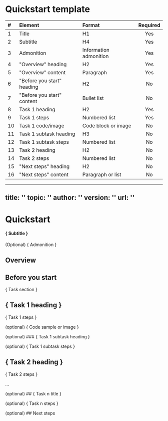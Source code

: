 # Quickstart template <!-- This is an informative header; remove it before merging your content. -->

| #  | Element                      | Format                  | Required |
|:---|:-----------------------------|:------------------------|:--------:|
| 1  | Title                        | H1                      | Yes      |
| 2  | Subtitle                     | H4                      | Yes      |
| 3  | Admonition                   | Information admonition  | Yes      |
| 4  | "Overview" heading           | H2                      | Yes      |
| 5  | "Overview" content           | Paragraph               | Yes      |
| 6  | "Before you start" heading   | H2                      | No       |
| 7  | "Before you start" content   | Bullet list             | No       |
| 8  | Task 1 heading               | H2                      | Yes      |
| 9  | Task 1 steps                 | Numbered list           | Yes      |
| 10 | Task 1 code/image            | Code block or image     | No       |
| 11 | Task 1 subtask heading       | H3                      | No       |
| 12 | Task 1 subtask steps         | Numbered list           | No       |
| 13 | Task 2 heading               | H2                      | No       |
| 14 | Task 2 steps                 | Numbered list           | No       |
| 15 | "Next steps" heading         | H2                      | No       |
| 16 | "Next steps" content         | Paragraph or list       | No       |

---
title: ''
topic: ''
author: ''
version: ''
url: ''
---

# Quickstart

#### { Subtitle }

<!--
Guidelines:

- Single sentence with no links, list items, or formatting. Ends with a period.
- Use H4 format. Stay under 120 characters / 20 words.
- Use imperative verbs to describe the topic's purpose or benefit: *Explore*, *Get started*, *Try*, and so on.
- Adds new value beyond the title. It should not repeat the title or be a rephrased version of it.

> ⚙️ **Example:**
> 
> - *Get hands-on with Waku’s key capabilities.*
> - *Quickly add payments to your project with Stripe.*
-->

(Optional) { Admonition }

<!--
This information-type admonition is exclusively to alert readers about who can use this feature and shouldn't be used for any other information. For example, a feature is only available to specific application role or using a specific tool or interface.

> ⚙️ **Example:**
>
> *This feature is available to users with the **Admin** role in the application.*

> ℹ️ **Note:**
>
> For more information, check out [Admonitions](../../docs-standards/20-style-the-content/12-admonitions.md)
-->

## Overview

<!--
Guidelines:

- Use the "Overview" H2 heading for this section.
- Start with what the user can accomplish in this quickstart. Then add a brief discussion of this product or feature and its core purposes.
- The overview should be one or a maximum of two paragraphs. Use an additional [concept](./concept-help-me-to-understand.md) article if you need to provide more information.
- Link to related topics to support the reader's gathering of information.
-->

## Before you start

<!--
This section provides:

- The intended audience for this document. If you include this information in the [admonition](#admonition-optional) under the subtitle, you can still repeat it here to make sure readers are aware of the document's relevance.
- The basic knowledge that you expect users to have before using this quickstart.
- The software or hardware requirements for the quickstart.

Guidelines:

- Use the "Before you start" H2 heading for this section.
- Write a single bullet list of noun phrases. Don't include verbs such as "learn" or "prepare".
- Provide [links](../../20-style-the-content/10-links.md) to related content such as installation instructions or articles that provide required knowledge.
- Setting up or installing prerequisites is not part of a quickstart. If you must explain the procedure and it takes less than three steps, include it in the [task](#task-section) where you describe setting up your product.

> ⚙️ **Example:**
> 
> - Learn the basics of [Ethereum](https://ethereum.org/en/developers/docs/intro-to-ethereum/) ↗. 
> - Learn how to use the command line.
> - Prepare a machine running Ubuntu Linux with the following requirements:
>   - 4 GB memory
>   - 2 TB SSD
>   - Linux 64-bit
-->

{ Task section }

<!--
Guidelines:

- Choose two or three tasks that are essential, quick to complete, and provide immediate value to the user.
    - The first task is usually about setting up or installing the product or feature. However, if setup is complex, create a separate installation guide and direct readers to it in the [Before you start](#before-you-start-section) section.
    - For the other task(s), focus on the core functionalities of the product or feature.
- If your quickstart involves a complex task, break it down into different logical subtasks with each subtask consisting of one or more related steps. 
- Describe the most straightforward steps of the tasks.
-->

## { Task 1 heading }

<!--
Guidelines:

- Don’t include “Task,” “Subtask,” or numbering in the heading.
- Focus on the result, not on the task.
- Start the title with an action verb in the imperative form. Don't use the -ing form of the verb.
- Use H2 headings for each task.
- Use H3 headings for each subtask.
- Avoid H4 headings. Deeper levels (H5, H6) are forbidden. If you need more levels, reorganize the content into more tasks or subtasks.

> ⚙️ **Example:**
>
> - *Run a Waku node*
> - *Connect to the Codex network*
> - *Configure system admin access*
-->

{ Task 1 steps }

<!--
Guidelines:

- Optionally, include an introduction paragraph to provide context or required knowledge for the task.
- Include a short description for each step, even when it contains a code sample.
- Provide examples of sample output, such as return data, a message, so that the users can validate whether they perform the step correctly or not.
- Include one action in a step.
- Limit the procedure to a maximum of seven steps. If you need more steps to explain the task, create a subtask.

> ⚙️ **Example:**
>
> ## Manage files using Codex Vault
>
> You can use Codex Vault, a GUI web application, to manage your files on the Codex testnet. Once you have your Codex node running using the installer, you can access the Codex Vault at https://app.codex.storage.
>
> ### Upload files
>
> 1. Open Codex Vault in your browser.
> 1. In the Upload section, drag and drop your file or click **Upload** to choose it.
> 1. Back up the file CID for download.
>
> ### Download files
> 1. Open Codex Vault in your browser.
> 1. In the Download section, enter the CID of the file you want to download.
> 1. Click **Download**.
-->

(optional) { Code sample or image }

<!--
Use less than two images or code samples per step. If you need more, the step needs splitting. Make sure your code samples and images are up-to-date, functional, and relevant to the task. For more tips, check out [code](../../20-style-the-content/13-code.md) and [images](../../30-work-with-media/02-images.md) guidelines.

> ℹ️ **Note:**
>
> When you use a code sample or image, it should be indented under the step description so that it's visually grouped with that step.
-->

(optional) ### { Task 1 subtask heading }

(optional) { Task 1 subtask steps }

## { Task 2 heading }

{ Task 2 steps }

...

(optional) ## { Task n title }

(optional) { Task n steps }

(optional) ## Next steps

<!--
Guidelines:

- Use the "Next steps" H2 heading for this section.
- Use a bullet list to provide at most three links to articles about other tasks that the users can try after completing the quickstart. 
- Consider a logical connection from the current quickstart that can act as a basis for your users' next learning.
-->
